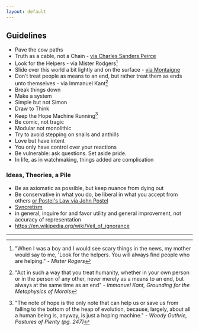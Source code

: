 ```yaml
---
layout: default
---
```


## Guidelines

 - Pave the cow paths
 - Truth as a cable, not a Chain - [via Charles Sanders Peirce](http://a.co/b81camA)
 - Look for the Helpers - via Mister Rodgers[^helpers]
 - Slide over this world a bit lightly and on the surface - [via Montaigne](http://amzn.to/1XDifrI)
 - Don’t treat people as means to an end, but rather treat them as ends unto themselves - via Immanuel Kant[^kant]
 - Break things down
 - Make a system
 - Simple but not Simon
 - Draw to Think
 - Keep the Hope Machine Running[^woody]
 - Be comic, not tragic
 - Modular not monolithic
 - Try to avoid stepping on snails and anthills
 - Love but have intent
 - You only have control over your reactions
 - Be vulnerable: ask questions. Set aside pride.
 - In life, as in watchmaking, things added are complication

### Ideas, Theories, a Pile

 - Be as axiomatic as possible, but keep nuance from dying out
 - Be conservative in what you do, be liberal in what you accept from others [or Postel's Law via John Postel](https://en.wikipedia.org/wiki/Robustness_principle)
 - [Syncretism](https://en.m.wikipedia.org/wiki/Syncretism)
 - in general, inquire for and favor utility and general improvement, not accuracy of representation
 - https://en.wikipedia.org/wiki/Veil_of_ignorance

***

[^helpers]: "When I was a boy and I would see scary things in the news, my mother would say to me, 'Look for the helpers. You will always find people who are helping." - *Mister Rogers*

[^kant]: "Act in such a way that you treat humanity, whether in your own person or in the person of any other, never merely as a means to an end, but always at the same time as an end" - *Immanuel Kant, Grounding for the Metaphysics of Morals*

[^woody]: "The note of hope is the only note that can help us or save us from falling to the bottom of the heap of evolution, because, largely, about all a human being is, anyway, is just a hoping machine." - *Woody Guthrie, Pastures of Plenty (pg. 247)*
